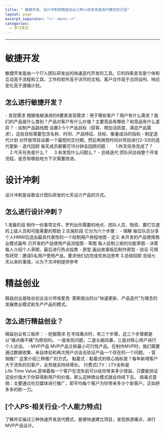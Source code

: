 ```yaml
---
title: " 敏捷开发、设计冲刺和精益创业三种小成本快速迭代模式的介绍"
layout: page
excerpt_separator: "<!--more-->"
categories:
  - 学习笔记
---
```

> 

<!--more-->


---
# 敏捷开发 #
敏捷开发是由一个17人团队研发出的快速迭代开发的工具。它的四条宣言是个体和互动高于流程和工具、工作的软件高于详尽的文档、客户合作高于合同谈判、响应变化高于遵循计划。
## 怎么进行敏捷开发？ ##
- 发现需求
根据电梯演讲的6要素发现需求：用于哪些客户？用户有什么需求？我们的产品是什么类别？产品对客户有什么价值？主要竞品有哪些？和竞品有什么差异？
- 绘制产品路线图
设置3-5个产品目标（获客、增加活跃度、满足产品需求），这些目标需要包含名称、时间、产品特征、目标、衡量成功的指标
- 制定迭代计划
对开放项目设置一个最短的交付期，然后再用短时间对项目进行2-3次的迭代更新
- 迭代回顾
每天成员都要花15分钟去回顾问题：
    1.昨天任务完成了？
    2.今天任务是什么？
    3.有发现什么问题么？
- 总结迭代
团队间总结整个开发流程，是否有哪些地方下次需要改进。

# 设计冲刺 #
设计冲刺是谷歌设计团队研发的七天设计产品的方式。
## 怎么进行设计冲刺？ ##
1.准备阶段
制作一份事项文件，罗列出你需要的地点、团队人员、物资、要打交道的上级人员和可能需要的帮助
2.实施阶段
它分为六个步骤：
- 理解
每位队员分享个人HMW后选出最具代表性的一个绘制用户旅程地图
- 定义
未开发的产品使用商业模式画布
已开发的产品使用产品流程图
- 草图
每人绘制三帧的功能草图
- 决策
每人介绍个人草图，最后进行热点投票
- 原型
画出故事板后制作原型
- 验证
可用性研究：邀请5名用户使用产品，要求他们边完成任务边思考
3.总结回顾
总结七天以来的事情，以为下次冲刺提供参考

# 精益创业 # 
精益创业是硅谷创业设计师埃里克· 莱斯提出的以“快速更新、产品迭代”为理念的发展商业模式和生产产品的模式。
## 怎么进行精益创业？ ##
精益创业有三板斧：
- 挖掘需求
在寻找痛点时，有三个步骤。这三个步骤都是以“痛点痛不痛”为原则的。
一是发现问题，二是头脑风暴，三是对核心用户进行个人访谈。
- MVP产品
MVP产品又称最小可行性产品。在制作MVP时，我们需要通过数据收集、亲自体验和再次用户访谈去验证产品一个存在的一个问题。
- 营销推广
这里介绍三种推广的方式。
黏着式：黏着式的核心指标是？每年新增客户大于流失的旧客户，业务就会持续增长。
付费式LTV：LTV全称是Life Time Value,意味着每一个客户在流失前可以给你带来多少效益，只要能验证这些价值大于你获得新用户的价值，那么这种商业模式就会持续下去。
病毒式营销：主要通过社交媒体进行推广，即平均每个客户为你带来多少个新客户。正如拼多多的砍一刀。

## [个人PS-相关行业-个人能力特点] ##
了解并实操过三种快速开发迭代模式，能够快速建立项目，发现旅游痛点，进行MVP产品设计。